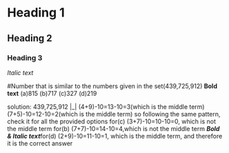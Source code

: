 # Heading 1
## Heading 2
### Heading 3

  
*Italic text*  


#Number that is similar to the numbers given in the set(439,725,912)
**Bold text** (a)815    (b)717    (c)327    (d)219

solution:
439,725,912
|_|
(4+9)-10=13-10=3(which is the middle term)
(7+5)-10=12-10=2(which is the middle term)
so following the same pattern, check it for all the provided options
for(c) (3+7)-10=10-10=0, which is not the middle term
for(b)  (7+7)-10=14-10=4,which is not the middle term
***Bold & Italic text***for(d) (2+9)-10=11-10=1, which is the middle term, and therefore it is the correct answer



